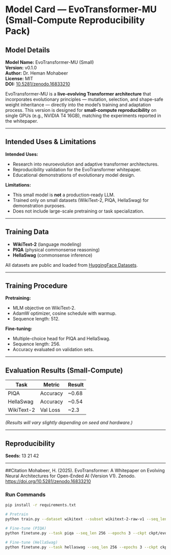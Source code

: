 # Model Card — EvoTransformer-MU (Small-Compute Reproducibility Pack)

## Model Details

**Model Name:** EvoTransformer-MU (Small)  
**Version:** v0.1.0  
**Author:** Dr. Heman Mohabeer  
**License:** MIT  
**DOI:** [10.5281/zenodo.16833210](https://doi.org/10.5281/zenodo.16833210)  

EvoTransformer-MU is a **live-evolving Transformer architecture** that incorporates evolutionary principles
— mutation, selection, and shape-safe weight inheritance — directly into the model’s training and adaptation
process. This version is designed for **small-compute reproducibility** on single GPUs (e.g., NVIDIA T4 16GB),
matching the experiments reported in the whitepaper.

---

## Intended Uses & Limitations

**Intended Uses:**
- Research into neuroevolution and adaptive transformer architectures.
- Reproducibility validation for the EvoTransformer whitepaper.
- Educational demonstrations of evolutionary model design.

**Limitations:**
- This small model is **not** a production-ready LLM.
- Trained only on small datasets (WikiText-2, PIQA, HellaSwag) for demonstration purposes.
- Does not include large-scale pretraining or task specialization.

---

## Training Data

- **WikiText-2** (language modeling)
- **PIQA** (physical commonsense reasoning)
- **HellaSwag** (commonsense inference)

All datasets are public and loaded from [HuggingFace Datasets](https://huggingface.co/datasets).

---

## Training Procedure

**Pretraining:**  
- MLM objective on WikiText-2.
- AdamW optimizer, cosine schedule with warmup.
- Sequence length: 512.

**Fine-tuning:**  
- Multiple-choice head for PIQA and HellaSwag.
- Sequence length: 256.
- Accuracy evaluated on validation sets.

---

## Evaluation Results (Small-Compute)

| Task       | Metric    | Result |
|------------|-----------|--------|
| PIQA       | Accuracy  | ~0.68  |
| HellaSwag  | Accuracy  | ~0.54  |
| WikiText-2 | Val Loss  | ~2.3   |

*(Results will vary slightly depending on seed and hardware.)*

---

## Reproducibility

**Seeds:**
 13
 21
 42

---


##Citation
Mohabeer, H. (2025). EvoTransformer: A Whitepaper on Evolving Neural Architectures for Open-Ended AI (Version V1). Zenodo. https://doi.org/10.5281/zenodo.16833210


### Run Commands
```bash
pip install -r requirements.txt

# Pretrain
python train.py --dataset wikitext --subset wikitext-2-raw-v1 --seq_len 512 --epochs 3 --save ckpt/evo_small.pt --seed 42

# Fine-tune (PIQA)
python finetune.py --task piqa --seq_len 256 --epochs 3 --ckpt ckpt/evo_small.pt --seed 42

# Fine-tune (HellaSwag)
python finetune.py --task hellaswag --seq_len 256 --epochs 3 --ckpt ckpt/evo_small.pt --seed 42



